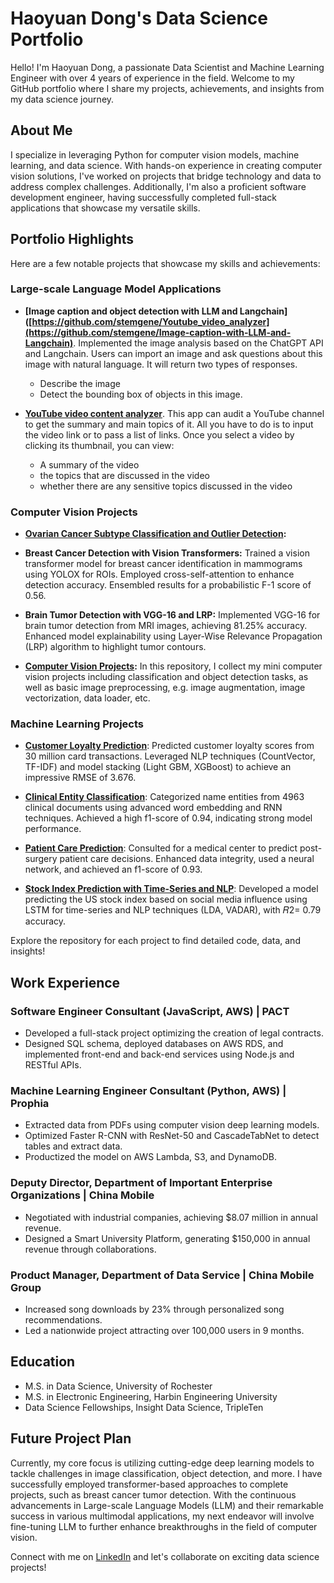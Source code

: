 <!--
**stemgene/stemgene** is a ✨ _special_ ✨ repository because its `README.md` (this file) appears on your GitHub profile.

Here are some ideas to get you started:

- 🔭 I’m currently working on ...
- 🌱 I’m currently learning ...
- 👯 I’m looking to collaborate on ...
- 🤔 I’m looking for help with ...
- 💬 Ask me about ...
- 📫 How to reach me: ...
- 😄 Pronouns: ...
- ⚡ Fun fact: ...
-->

# Haoyuan Dong's Data Science Portfolio

Hello! I'm Haoyuan Dong, a passionate Data Scientist and Machine Learning Engineer with over 4 years of experience in the field. Welcome to my GitHub portfolio where I share my projects, achievements, and insights from my data science journey.

## About Me

I specialize in leveraging Python for computer vision models, machine learning, and data science. With hands-on experience in creating computer vision solutions, I've worked on projects that bridge technology and data to address complex challenges. Additionally, I'm also a proficient software development engineer, having successfully completed full-stack applications that showcase my versatile skills.

## Portfolio Highlights

Here are a few notable projects that showcase my skills and achievements:

### Large-scale Language Model Applications

- **[Image caption and object detection with LLM and Langchain]([https://github.com/stemgene/Youtube_video_analyzer](https://github.com/stemgene/Image-caption-with-LLM-and-Langchain)**. Implemented the image analysis based on the ChatGPT API and Langchain. Users can import an image and ask questions about this image with natural language. It will return two types of responses.
    * Describe the image
    * Detect the bounding box of objects in this image.

- **[YouTube video content analyzer](https://github.com/stemgene/Youtube_video_analyzer)**. This app can audit a YouTube channel to get the summary and main topics of it. All you have to do is to input the video link or to pass a list of links. Once you select a video by clicking its thumbnail, you can view:

    * A summary of the video
    * the topics that are discussed in the video
    * whether there are any sensitive topics discussed in the video

### Computer Vision Projects

- **[Ovarian Cancer Subtype Classification and Outlier Detection](https://github.com/stemgene/Ovarian-Cancer-Subtype-Classification):**

- **Breast Cancer Detection with Vision Transformers:**
Trained a vision transformer model for breast cancer identification in mammograms using YOLOX for ROIs. Employed cross-self-attention to enhance detection accuracy. Ensembled results for a probabilistic F-1 score of 0.56.

- **Brain Tumor Detection with VGG-16 and LRP:**
Implemented VGG-16 for brain tumor detection from MRI images, achieving 81.25% accuracy. Enhanced model explainability using Layer-Wise Relevance Propagation (LRP) algorithm to highlight tumor contours.

- **[Computer Vision Projects](https://github.com/stemgene/Computer-Vision-Projects):**
In this repository, I collect my mini computer vision projects including classification and object detection tasks, as well as basic image preprocessing, e.g. image augmentation, image vectorization, data loader, etc.

### Machine Learning Projects

- **[Customer Loyalty Prediction](https://github.com/stemgene/Customer-Loyalty-Score-Prediction)**:
  Predicted customer loyalty scores from 30 million card transactions. Leveraged NLP techniques (CountVector, TF-IDF) and model stacking (Light GBM, XGBoost) to achieve an impressive RMSE of 3.676.

- **[Clinical Entity Classification](https://github.com/stemgene/Name-Entity-Recognition-and-Classification)**:
  Categorized name entities from 4963 clinical documents using advanced word embedding and RNN techniques. Achieved a high f1-score of 0.94, indicating strong model performance.

- **[Patient Care Prediction](https://github.com/stemgene/Prediction-of-Skilled-Nursing-Facility-SNF-for-recovery)**:
  Consulted for a medical center to predict post-surgery patient care decisions. Enhanced data integrity, used a neural network, and achieved an f1-score of 0.93.

- **[Stock Index Prediction with Time-Series and NLP](https://github.com/stemgene/Predict-Stock-Price-by-LSTM-and-Twitter-Analysis-)**:
Developed a model predicting the US stock index based on social media influence using LSTM for time-series and NLP techniques (LDA, VADAR), with 𝑅2= 0.79 accuracy.

Explore the repository for each project to find detailed code, data, and insights!

## Work Experience

### Software Engineer Consultant (JavaScript, AWS) | PACT

- Developed a full-stack project optimizing the creation of legal contracts.
- Designed SQL schema, deployed databases on AWS RDS, and implemented front-end and back-end services using Node.js and RESTful APIs.

### Machine Learning Engineer Consultant (Python, AWS) | Prophia

- Extracted data from PDFs using computer vision deep learning models.
- Optimized Faster R-CNN with ResNet-50 and CascadeTabNet to detect tables and extract data.
- Productized the model on AWS Lambda, S3, and DynamoDB.

### Deputy Director, Department of Important Enterprise Organizations | China Mobile

- Negotiated with industrial companies, achieving $8.07 million in annual revenue.
- Designed a Smart University Platform, generating $150,000 in annual revenue through collaborations.

### Product Manager, Department of Data Service | China Mobile Group

- Increased song downloads by 23% through personalized song recommendations.
- Led a nationwide project attracting over 100,000 users in 9 months.

## Education

- M.S. in Data Science, University of Rochester
- M.S. in Electronic Engineering, Harbin Engineering University
- Data Science Fellowships, Insight Data Science, TripleTen

## Future Project Plan

Currently, my core focus is utilizing cutting-edge deep learning models to tackle challenges in image classification, object detection, and more. I have successfully employed transformer-based approaches to complete projects, such as breast cancer tumor detection. With the continuous advancements in Large-scale Language Models (LLM) and their remarkable success in various multimodal applications, my next endeavor will involve fine-tuning LLM to further enhance breakthroughs in the field of computer vision.

Connect with me on [LinkedIn](link_to_linkedin_profile) and let's collaborate on exciting data science projects!

